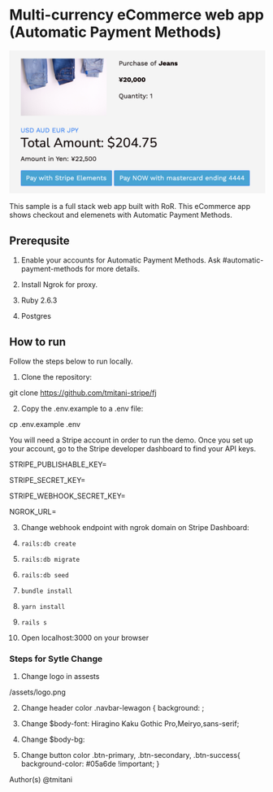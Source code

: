 # Multi-currency eCommerce web app (Automatic Payment Methods)

![Checkout Image](/img/cover.png)

This sample is a full stack web app built with RoR. This eCommerce app shows checkout and elemenets with Automatic Payment Methods. 

## Prerequsite
1. Enable your accounts for Automatic Payment Methods. Ask #automatic-payment-methods for more details.

2. Install Ngrok for proxy.

3. Ruby 2.6.3

4. Postgres

## How to run
Follow the steps below to run locally.

1. Clone the repository:

git clone https://github.com/tmitani-stripe/fj

2. Copy the .env.example to a .env file:

cp .env.example .env

You will need a Stripe account in order to run the demo. Once you set up your account, go to the Stripe developer dashboard to find your API keys.

STRIPE_PUBLISHABLE_KEY=<replace-with-your-publishable-key>

STRIPE_SECRET_KEY=<replace-with-your-secret-key>

STRIPE_WEBHOOK_SECRET_KEY=<replace-with-your-webhook-secret-key>

NGROK_URL=<replace-with-your-ngrok-domain-name>

3. Change webhook endpoint with ngrok domain on Stripe Dashboard:

4. `rails:db create`

5. `rails:db migrate`

6. `rails:db seed`

7. `bundle install`

8. `yarn install`

9. `rails s` 

10. Open localhost:3000 on your browser

### Steps for Sytle Change

1. Change logo in assests

/assets/logo.png

2. Change header color
.navbar-lewagon {
    background: ;

3. Change $body-font: 
Hiragino Kaku Gothic Pro,Meiryo,sans-serif;

4. Change $body-bg: 

5. Change button color
.btn-primary, .btn-secondary, .btn-success{
    background-color: #05a6de !important;
}


Author(s)
@tmitani